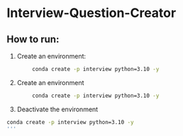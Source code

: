 # Interview-Question-Creator

## How to run:

1. Create an environment:

```bash
        conda create -p interview python=3.10 -y
```

2. Create an environment

```bash
        conda create -p interview python=3.10 -y
```

3. Deactivate the environment

```bash
conda create -p interview python=3.10 -y
'''
